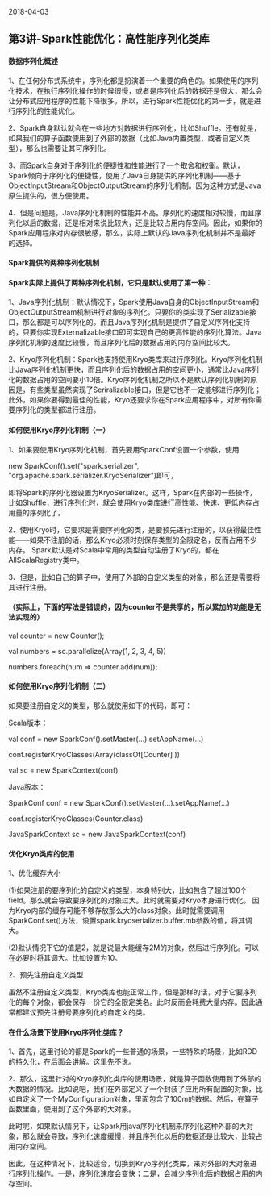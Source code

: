 2018-04-03
## 第3讲-Spark性能优化：高性能序列化类库
#### 数据序列化概述
1、在任何分布式系统中，序列化都是扮演着一个重要的角色的。如果使用的序列化技术，在执行序列化操作的时候很慢，或者是序列化后的数据还是很大，那么会让分布式应用程序的性能下降很多。所以，进行Spark性能优化的第一步，就是进行序列化的性能优化。

2、Spark自身默认就会在一些地方对数据进行序列化，比如Shuffle。还有就是，如果我们的算子函数使用到了外部的数据（比如Java内置类型，或者自定义类型），那么也需要让其可序列化。

3、而Spark自身对于序列化的便捷性和性能进行了一个取舍和权衡。默认，Spark倾向于序列化的便捷性，使用了Java自身提供的序列化机制——基于ObjectInputStream和ObjectOutputStream的序列化机制。因为这种方式是Java原生提供的，很方便使用。

4、但是问题是，Java序列化机制的性能并不高。序列化的速度相对较慢，而且序列化以后的数据，还是相对来说比较大，还是比较占用内存空间。因此，如果你的Spark应用程序对内存很敏感，那么，实际上默认的Java序列化机制并不是最好的选择。

#### Spark提供的两种序列化机制
#### Spark实际上提供了两种序列化机制，它只是默认使用了第一种：

1、Java序列化机制：默认情况下，Spark使用Java自身的ObjectInputStream和ObjectOutputStream机制进行对象的序列化。只要你的类实现了Serializable接口，那么都是可以序列化的。而且Java序列化机制是提供了自定义序列化支持的，只要你实现Externalizable接口即可实现自己的更高性能的序列化算法。Java序列化机制的速度比较慢，而且序列化后的数据占用的内存空间比较大。

2、Kryo序列化机制：Spark也支持使用Kryo类库来进行序列化。Kryo序列化机制比Java序列化机制更快，而且序列化后的数据占用的空间更小，通常比Java序列化的数据占用的空间要小10倍。Kryo序列化机制之所以不是默认序列化机制的原因是，有些类型虽然实现了Seriralizable接口，但是它也不一定能够进行序列化；此外，如果你要得到最佳的性能，Kryo还要求你在Spark应用程序中，对所有你需要序列化的类型都进行注册。

#### 如何使用Kryo序列化机制（一）

1、如果要使用Kryo序列化机制，首先要用SparkConf设置一个参数，使用

   new SparkConf().set("spark.serializer", "org.apache.spark.serializer.KryoSerializer")即可，

即将Spark的序列化器设置为KryoSerializer。这样，Spark在内部的一些操作，比如Shuffle，进行序列化时，就会使用Kryo类库进行高性能、快速、更低内存占用量的序列化了。

2、使用Kryo时，它要求是需要序列化的类，是要预先进行注册的，以获得最佳性能——如果不注册的话，那么Kryo必须时刻保存类型的全限定名，反而占用不少内存。
   Spark默认是对Scala中常用的类型自动注册了Kryo的，都在AllScalaRegistry类中。

3、但是，比如自己的算子中，使用了外部的自定义类型的对象，那么还是需要将其进行注册。

#### （实际上，下面的写法是错误的，因为counter不是共享的，所以累加的功能是无法实现的）
val counter = new Counter();

val numbers = sc.parallelize(Array(1, 2, 3, 4, 5))

numbers.foreach(num => counter.add(num));

#### 如何使用Kryo序列化机制（二）

如果要注册自定义的类型，那么就使用如下的代码，即可：

Scala版本：

val conf = new SparkConf().setMaster(...).setAppName(...)

conf.registerKryoClasses(Array(classOf[Counter] ))

val sc = new SparkContext(conf)

Java版本：

SparkConf conf = new SparkConf().setMaster(...).setAppName(...)

conf.registerKryoClasses(Counter.class)

JavaSparkContext sc = new JavaSparkContext(conf)

#### 优化Kryo类库的使用
1、优化缓存大小

(1)如果注册的要序列化的自定义的类型，本身特别大，比如包含了超过100个field。那么就会导致要序列化的对象过大。此时就需要对Kryo本身进行优化。
        因为Kryo内部的缓存可能不够存放那么大的class对象。此时就需要调用SparkConf.set()方法，设置spark.kryoserializer.buffer.mb参数的值，将其调大。

(2)默认情况下它的值是2，就是说最大能缓存2M的对象，然后进行序列化。可以在必要时将其调大。比如设置为10。

2、预先注册自定义类型

虽然不注册自定义类型，Kryo类库也能正常工作，但是那样的话，对于它要序列化的每个对象，都会保存一份它的全限定类名。此时反而会耗费大量内存。因此通常都建议预先注册号要序列化的自定义的类。

#### 在什么场景下使用Kryo序列化类库？
1、首先，这里讨论的都是Spark的一些普通的场景，一些特殊的场景，比如RDD的持久化，在后面会讲解。这里先不说。

2、那么，这里针对的Kryo序列化类库的使用场景，就是算子函数使用到了外部的大数据的情况。比如说吧，我们在外部定义了一个封装了应用所有配置的对象，比如自定义了一个MyConfiguration对象，里面包含了100m的数据。然后，在算子函数里面，使用到了这个外部的大对象。

此时呢，如果默认情况下，让Spark用java序列化机制来序列化这种外部的大对象，那么就会导致，序列化速度缓慢，并且序列化以后的数据还是比较大，比较占用内存空间。

因此，在这种情况下，比较适合，切换到Kryo序列化类库，来对外部的大对象进行序列化操作。一是，序列化速度会变快；二是，会减少序列化后的数据占用的内存空间。

